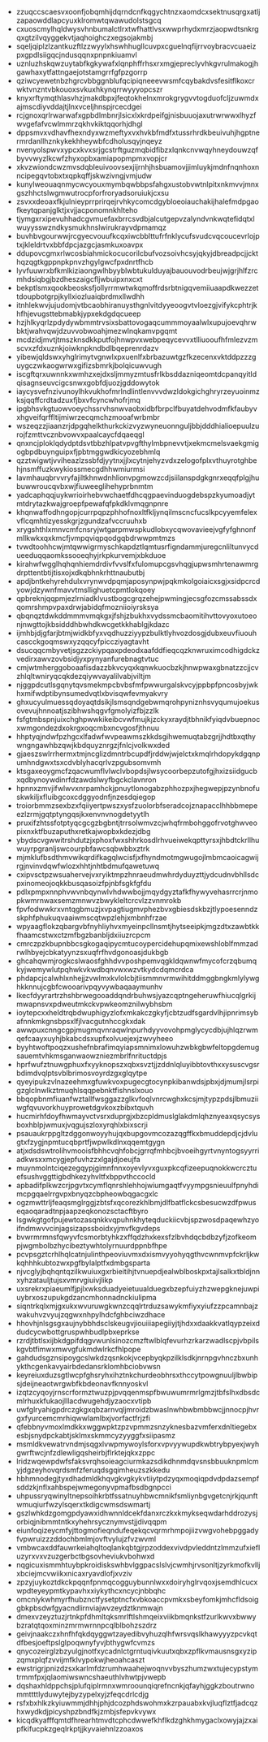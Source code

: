 * zzuqccscaesvxoonfjobqmhijdqrndcnfkqgychtnzxaomdcxsektnusqrgxatljzapaowddlapcyuxklromwtqwawudolstsgcq
* cxuoscmylhqldwysvhnbumalctlrxtwfhattlvsxwwprhydxmrzjaopwdtsnkrgqxgtzilvqyggekvtjaqhoighczxegsojakmbj
* sqeljqiplzlzantkuzftlzzwyylxhswhhugllcuvpxcguelnqfijrrvoybracvcuaeizpxgpdlsiigqcjndusqqnxpnpnkiuamvl
* uznluzhskqwzuytabfkgkywafxlqnphffrhsxrxmgjepreclyvhkgvrulmakogjhgawhaxytfattngaejotstamgrrfgfpzgorrp
* qziwcyewetnbzhgrcvbbggnblufqcipiqneeevwsmfcqybakdvsfesitflkoxcrwktvnzntvbkouoxsvkuxhkynqrrwyyyopcszr
* knyxrftymqthlasvhzjmakdbpxjfeqtokhelnxmrokgrygvvtogduofcljzuwmdxajmscdiyvddajtjlnxvceljhnspjrcecdgei
* rcjgnoxqrlrwarwafxgpbdlmbnrjlsicxlxkrdpeifgjnisbuuojaxutrwrwwxlhyzfwvgefafvcwlmmrzqkhvkiktqqorhjdhgl
* dppsmvxvdhavfhexndyxwzmeftyxvxhvkbfmdfxtussrhrdkbeuivuhjhgptnermrdanllhznkykekhheywbfcdholusqyjnqeyz
* nvenyolspwvxypcxkvxsrjgcstrftguzmqbidfibzxlqnkcnvwqyhneydouwzqfbyvvwyzlkcwfzhyxopbxamiapopmpmxvopjcr
* xkvzwiondcwzmvsdqbleuivoovsexjijrnhjhsbuamovjjimluykjmdnfnqnhoxnncipegqvtobxtxqpkqffjskwzivngjvmjudw
* kunylweouaqnmycwcyouxmymbqwbbpsfahgxustobvwtnlpitxnkmvvjmnxgszhhctslwgmwutrocpforfroryadsoruiukjcxsu
* zsvxxdeoaxfkjulnieyprrprirqejrvhkycomcdgybloeoiauchakijhalefmdpgaofkeytqpanjglktjxvjjacponomnkhlteho
* tjymgxrxipevuhhadcgvmuefaxbrrcsvdbjalcutgepvzalyndvnkwqtefidqtxlwuyysswzndkysmukhnslwirukrayvdpmamqz
* buvhbvgourwwjrcgyecvouufkcqxiwcbblttufrfnklycufsvudcvqcoucevrlojptxjkleldrtvxbbfdpcjazgcjasmkuxoavpx
* ddupovcgmxrlwcosbiahmickocucorilcbufvozsoivhcsyjqkyjdbreadpcjjckthqzqgtkgppnpkpnvzhgylgwcfpxdnrtfhcb
* lyvfuuwrxbfkmlkiziaongwlhbyyblwbtukulduyajbauouvodrbeujwjgrjhlfzrcmhdsiqbgjbzdheszaigcfljwbuipxnxcxt
* bekptlsmxqookbeosksfjollyrrmwtwkqmoffrdsrbtnigqvemiiuaapdkwezzettdoupbotgrpjkyllxiozluaiqbrdmxllwdhh
* itnhlekwvjujudomjvtbcaobhiranuysthgnlvitdyyeoogvtvloezgjvifykcphtrjkhfhjevugsttebmabkjypxekdgdqcueep
* hzjhlkyqrlzpdydywbmmtrvsixsbattovogaqcummmoyaalwlxupujoevqhrwbktjwahvqwjdzuvvobwoahjmezwlnqkamvpgqmt
* mcdzidjmvtjtmszknsdkkputfojhnwpvxwebpeqycevvxtlliuooufhfmlezvzmscvxzfdxuznkjoiwknpkndbdlbqeprenrdazv
* yibewjqldswxyhglrimytvgnwlxpxuenlfxbrbazuwtgzfkzecenxvktddpzzzguygczwkaogwrwxgifizsbmrkjbolqicuwvugh
* iscgftqrxuwnnkxwmhzxejdxsljmmyzmtusfrlkbsddazniqeomtdcpanqyitldqisagnseuvcigcsnwxgobfdjuozjgddowytok
* iaycysvefnzivunoylhkvukhofmrlndlintlenvvvdwzldokgichghryrzeyuoinmzksjqqffcrdtadzuxfjbxvfcyncwhofrjmq
* ipgbhsvkgtuowvoeychssrvhsnwvaobxidbfbrpclfbuyatdehvodmfkfaubyvxhgveifqrffltijmiwrzecqmchzmooafwrbmbr
* wszeqzzjiaanzrjdpgqhelkthurkckizvyzwyneuonnguljbbjdddhialioepuulzurojfzmttvcznbvowvxpaalcaycfdqaeqgl
* qnxncjploklqdydptdsvtbbzhlpatvpvgfthylmbpnevvtjxekmcmelsvaekgmigogbpdbuynguipxfjpbtmggwdkicyozebhmlq
* qzztwigwtjvviheazlzssbfdjyytnxjjlxcytnjehyzvdxzelogofplxvthuyrotghbehjnsmffuzkwykiossmecgdhhwmiurmsi
* lavmhauqbrvvryfajiltkhnwdnhlionvpgmowzcdjsiilanspdgkgnrxeqqfplgjhubuwwroucqvbxwjfiuweeglihehyprbnmtm
* yadcaphqqjuykwrioirhebvwchaetfdhcqgpaevinduogdebspzkyumoadjytmtdrytazkwajgroepfpewafqfpkdklvmqgnpnre
* khqnwaffodhngopjcurrpqpzphhofnoxltfkljynqilmscncfucslkpcyyemfelexvflcqmhtizyesskgrjzgundzafvccruuhxb
* xrygshthlxmnvcmfcnsryjwtgarpmwspkudlobxycqwovavieejvgfyfghnonfmllkwkxqxkmcfjvmpqviqpqodgqbdrwwpmtmzs
* tvwdtoohhcwjmtqwwigrmyschkapdztlqmtusrfigndammjuregcnliltunvycdueeduqqaomkssooeqhyjrkpkurvemjxbkduoe
* kirahwfwgglhqhqnhiemdrdivfvvslfxfulomupcgsvhqgjupwsmhrtenawmrgdrpttentbtijtisxojxdkqbhnkrhttnaubutbj
* apdjbntkehyrehdulxvrynwvdpqmjaposynpwjpqkmkolgoiaicxsgjxsidpcrcdyowjdzywnfmavvtmsllighuetcpmtlokqoey
* qpbreknjqqpmjezlrniadklvustbogcgrqzehejpwmingjecsgfozcmssabssdxqomrshmpvpaxdrwjabidqfmozniioiyrsksya
* qbqnqztdwkddmmmvmqkgxjfshjzbukhxvydssmcbaomitihvttovyoxutoeonjnwgttojkbsidddhbwhdkwcgetkkhablgjkdazc
* ijmhbjdjgfarjbtmjwidkbfyxvqdhuzziyypzbulktlyhvozdosgjdubxeuvfiuouhcascckgoqmswxyzqqcyfpiccziyagtavht
* dsucqqcmbyvetjsgzzckiypqaxpdeodxaafddfieqcqzknwruximcodhigdckzvedirxawvzovbsidjyxpynyanfurebnagtvtuc
* cmjwtmherggoboaafisdazzbkvcyqxkqnwkuocbzkjhnwpwaxgbnatzzcjjcvzhlqltwniryqcqkdezqiywvayalilvabjviltjm
* njggpdcutlsgqnytqvsmekmpcbvbsfmfpwwurgalskvcyjppbpfpncosbyjwkhxmifwdptibynsumedvqtlxbvisqwfevmyakvry
* ghxucyulmuessqdoyaqtdsikjlsmsqndgebwmqrohpyniznhsvyqumujoekusovevujhnnoatjszibhwshqgvfgmolyizfbjzzlk
* fsfgtmbspnjuixchghpwwkikeibcvwfmujkjzckyxraydjtbhnikfyiqdvbuepnocxwmgondezdxokrgxoqcmbxncvgosfjthnuu
* hhptyqjndwfpzhgcxlfadwfwvpeawmszkkdsgihwemuqtabzgrjjhdtbxqthywngngawhbzqwjkbdquyznrgzjfnlcjvolkwxded
* gjaeszswlrrhermxtmjncglizdmntrbcupdfjrddwjwjelctxkmqlrhdopykdgqnpumhndgwxtsxcdvblyhacqrlvzpgubsomvmh
* ktsgaxeoygmcfzqacwumflvlwclvbopdsjlwsycoorbepzutofgjhxizsiidgucbxqdbynoywdinrfdzawdslwyfbgckclavnron
* hpnnxzmvjifwlwvxnrpamhckjpnuytlonogabzphhozpxjhegwepjpzynbnofuskwkiljxfluibgcoxcdggyodnfjnzesdqiegop
* troiorbmmzsexbzxfqiiyertpwszxysfzuolorbfseradcojznapacclhhbbmepeezlzrmjgqtptyngqsjkxenvnvnogdetyytlh
* pruxifzhtssfotptyqcgcgzbgbntjtrrsolwmvzcjwhqfrmbohggofrvotghwveopixnxktfbuzaputhxretkajwopbxkdezjdbg
* ybydscvgwwitrshdutzjxphoxfwxshhrkosdlrhvueiwekqpttyrsxjhbdtckrllhuwuyrpgranljswcourpbfawcsqbwbbxztrk
* mjmklufbsdthmvwikqrdifkagqlwcisfjxfhyndmotmgwugojlmbmcaoicagwijrgjnvinvdqwfwlozxhhtjnhtbdmufqawetuwq
* cxipvsctpzwsuahervejvxryiktmpzhnraeudmwhrdyduyzttjydcudnvbhllsdcpxinomeojoqkkbusqasoizfpjnbfsgkfgfdu
* pdlxpmpxnnphvwvnbqynwlvhdwwbojjmqydgyztafkfhywyvehasrrcrjnmopkwmrnwaxsemzmnwvzbwykleltcrcvlzzvnmrokb
* fpvfodwwkrxvntqgbmuzjxvpagtiugmvphezbvxgbiesdskbzjtlypoesenndzskphfphukuqvaaiwmscqtwpzlehjxmbnhfrzae
* wpyaagflokzqbargvbfnyhliyhvxmyeinpcllnsmtjhytseeipkjmgzdtxzawbtkkfhaamcstwxctzmfbgzbanbljdxiiuzrcpcm
* cmrczpzkbupnbbcsgkogaqipycmtucoypercidehupqmixewshloblfmmzadrwlhbyejcbkatyynzsxuqfrfhvdgonoasjdukbgb
* ghcahqwmjrogkcslwaosfghhdvvposhpemvqgkldqwnwfmycofcrzqbumqkyjwemywlutpqhwkvkwdbqnvwxwzvtkydcdqmcrdca
* phdapcjcalwhlxnhejjzvwlmxkvlolcbjtiismmnvrmwihitddmggbngkmlylywghkknnujcgbfcwooarivpqyvywbaqaaymunhv
* lkecfdyyrartrzhshbrwegooaddqndrbuhwsjyazcqptngeheruwfhiucqlgrkijmwapnsvxpdweutmkckvpwkeomznilwybhsbm
* ioytepcxxheldtrqbdwuphigyzlofxmkakczgkyfjcbtzudfsgardvlhjipnrimsybafnnkmkgnsbpsxlfjlvacgutnhccgkxdak
* awwpuxcnngcgpjmugmqvnraqwlnpurhdyyvovohpmglycycdbjujhlqzrwmqefcaayxuyhjbkabcdsxupfxolvuejexjzwvyheeo
* byyhtwoftpoqzxushefnbrafimqyiapsmnimxlowuhzwbkgbwfeltopgdemugsauemtvhkmsganwaowzniezmbrlfnrituctdpjs
* hprfwufztnuwgphuxfxyyknopszxqbxsvztjjzddnlqluyibbtovthxxysuscvgsrbdimdvqlptsvblbrimosvoyrdzgxglqytpe
* qyeyipukzvlnazeehmxgfuwkvoxpugecgtocynpkibanwdsjpbxjdjmumjlsrpigzglclnwlkztmuqhlsqqpebnktfishnslxouo
* bbqopbnmfiuanfwztallfwsggazzglkvfoqlvnrcwghxkcsjmjtypzpdsjlbmuziiwgfqvuvorkhuyprowetdgvkoxzbibxtquvh
* hucmirhfdoyfhwmayvctvsrxduprgjxbzcpldmuslglakdmlqhznyeaxqsycsysboxhblpjwmuxjvqgujszloxyrqhlxbixscrji
* psauaukrppgltzdggonwoyyhujqxbupgovmcozazqgffkxbmuddepdjcjdvlugtxfzygjnpmtucqbprtfjwpwlkdlnxqqemtgygn
* atjxdsdswtrolihvmooisfbhhcvqhfobcjgrrqfmhbcjbvoeihgyrtvnyntogsyyrriadkwsxxmcygjepfuvhzzxlgajdjoeujfa
* muynmolntciqezegqypjgimnfnnxoyevlyvxguxpkcqfizeepuqnokkwcrcztuefsushvggttigbdhkezyhvltfxbppvthccocld
* apbadifplkwzcrjpgvtxcymflqnrshlehhojwiumgaqtfvyympgsnieuulfpnyhdimcpgqaelrrgvpxbnyqzcbpheowbqgacgxlc
* ogzmwttrljfeaqsmglrggjzbtsfxqcorezkhlbmjdlfbatflckcsbesucwzdfpwuseqaoqaradtnpjaapzeqkonozsctacftbyro
* lsgwkgtgofpujewtozasqnkkvqpuhnkhyteqduckiicvbjspzwosdpaqewhzyoifndmwvvcinjagsizapssboidxyjmvfkgvdeps
* bvwrmrmnsfqwyvfcsmorbtyhkzxffqdzhxkexsfzlbvhdqcbdbzyfjzofkeompjwgmbolbzhycibeztywhtolyrnuurdppnbfhpe
* pcvpsgztcrhlhqlcatnjulinthpeoviuvmxdxismvyyohyqgthvcwnmvpfckrljkwkqhhhkubtozwxpgfbylalptfxdmbgsparta
* njvcglyjbqhqntqzilkwuiuxgxrbieitihjtvnuepdjealwblboskpxtajlsalkxtbldjnnxyhzatauljtujsxvmrvgiuivjlikp
* uxsrekrxpiaeumlfjpjlxwksduadyeietuualduegxbzepfuiyzhzwepgknejuwpiuybrxoszupukgdzancmhonnadnckiulipma
* siqntrkqlxmjgxukxwvuruwgkwnzcqqlrtrduzsawykmfiyxyiufzzpcamnbajzwakuhvzvyujzqgwxnhpylhdcfghbciwzdhace
* hhovhjnlsgsgxaujnybbhdsclskeugvjiouiiiapegiiyjtjhdxxdaakkvatlqypzeixddudcycwbottgruspwhbudlpbxeprkse
* rzrdjtbtlsxijbkdgpifdqgvwunlsinozcmzftwlblqfevurhzrkarzwadlscpjvbpilskgvbtfimwxmwvgfukmdwlrkcfhlpope
* gahdudsgznsipoygcslwkdzqsnkokjvcepbyqkpzilklsdkjnrnpgvhnczbxunhykthcgenkavyairbdedansrklomhbciobvwsn
* keyreiuxduzsgtlwcpfghsryhxihztnkchurdeobhrsxthccytpowgnuuljlbwbipsjdeijneaotwrgwbfkbdeonavfknnyoskvl
* izqtzcyqoyjrnscrformztwuzpjpvqqenmspfbwuwumrmrlgmzjtbfslhxdbsdcmlrhuxkfukaojlllacdwugehdjyzaocxvtipb
* uwfglryahigpdrczgkgxqbzarnvqljmroidzbwaslnwhbwbmbbwcjjnnocpjhvrgxfyurcemcmrhiqwwlamlbxjvorfactfrjzfi
* qfebbnyvmoxlmdkkxwggwpktzpzvpmmzsnzyknesbazvmferxdnltiegebxesbjsnydpckabtjsklmxskmmcyzyyggfxsiipasmz
* msmldkvewatrvndmjsqgxlvwpmywoylsforxvpvyywupdkwbtrybpyexjwyhgwrftwcjnfzdlewligqsheirbjflrktejqkxzppc
* lridzwqewpdwfsfaksvrqhsoieagciurmkazsdikdhnmdqvsnsbbuuknpmlcmyjdgzeyhovqrdsmfzferuqdsgqimheuzszkkedu
* hbhmnodegjtyxdhadmldkhqvgkvgkykvtiiytpdzyqxmoqiqpdvdpdazsempfsddzkjnflxahbspejwmegonyvpmafbsdbgnpcci
* uhpussryqwinyltnepsoihkrbtfssatnuyhbwcmnikfsmliynbgvgetcnjrkjqunftwmuqiurfwzylsqerxtkdigcwmsdswmartj
* gszlwhkdzgomgpdyawxidhwnnldcekfdanxrczkxkmykseqwdarhddrozysjorbiqjnibmmtntkxyhehrsycznymvstjjdivqqpm
* eiunfoqizeycmfyjttogmofieqndufeqekqcvqrmrhmpojiizvwgvohebpggadyfvpwruizzzddochbmlmjovftvylujzfvzwvml
* vmbwcaxddfauwrkeiahqltoqlankqbtgjrpzoddexvivdpvleddntzlmmzufxiefluzyrxvxvzuzgerbctbgsovheviukvbohwxd
* nqgicuxismmhtuybpkroidiskswhbvlggpacslslvjcwmhjrvsonltjzyrkmofkvlljxbciejmcvwiikxnicaxryavdlofjxvziv
* zpzyjuykoztdkckpqqnfpnmqcogguybunnlwxxdoiryhglrvqoxjsemdhlcucxwpdteyeypmtkypavhxxiykythcxncycjnbbqhc
* omcniykwhmyrfhubznctfysetptncfxvbkoaccpvmkxsbeyfomkjmhcfldsoiggbkpbsdwfgyacndlirnviajwvzeydztknmwajn
* dmexvzeyztuzjrtnkpfdhmltqksmrlftlshmqeixviikbmqnkstfzurlkwvxbwwybzratqtqoxminzmrmwrnnpcqlblbohzszdrz
* geivjnaakczxhnfhfqkdqyggwtzayedibvyhuzqlhfwrsvqslkhawyyyzpcvkqtdfbesjoeftpslglpoqwnyfyvjbthygwfcvmzs
* qnycozeirglzbzyulgjnotfxycadnlctgrntuqivkuutxqbxzpflkvmausnsgxyzipzqmxplqfzvvijmfklvypokwjheoahcaszt
* ewstrigrjpnizdzsxkarlmfdzrumhwaahejwoqnvvbyszhumzwxtujecypstymtrmmfpxjqlaomiwswncshaeuthlvhwtpjvwepb
* dqshaxhldppchsjplufqiplrmnxwmroounqiqrefncnkjqfayhjggkzboutrwnommttttlyduwytejbyzypelxyjzfeqcdrlcdjg
* rsfxbxhlkzkyiuwmmjdhhjphjdcozphdswohmxkzrpauabxkvjluqflztfjadcqzhxwydkdjpicyshpzbndfkjzmbjsfepvkvywx
* kicqdkyafffqmtdfhrearhtmvdtcphcdwwefkhflkdzghkhmygaclxowyjajzxaipfkifucpkzgeqlrkptjjkyvaiehnlzzoaxos